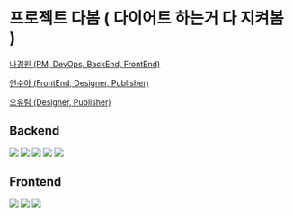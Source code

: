 # 프로젝트 다봄 ( 다이어트 하는거 다 지켜봄 )

[나경원 (PM, DevOps, BackEnd, FrontEnd)](https://github.com/chickiyeah)

[연수아 (FrontEnd, Designer, Publisher)](https://github.com/yppeu)

[오유림 (Designer, Publisher)](https://github.com/yurim)

## Backend
<div>
  <img src="https://img.shields.io/badge/fastapi-009688?style=for-the-badge&logo=fastapi&logoColor=white">
  <img src="https://img.shields.io/badge/firebase-ffca28?style=for-the-badge&logo=firebase&logoColor=white">
  <img src="https://img.shields.io/badge/python-3776ab?style=for-the-badge&logo=python&logoColor=white">
  <img src="https://img.shields.io/badge/mysql-4479a1?style=for-the-badge&logo=mysql&logoColor=white">
  <img src="https://img.shields.io/badge/oralce-f80000?style=for-the-badge&logo=oracle&logoColor=white">
</div>

## Frontend
<div>
  <img src="https://img.shields.io/badge/html5-e34f26?style=for-the-badge&logo=html5&logoColor=white">
  <img src="https://img.shields.io/badge/javascript-f7df1e?style=for-the-badge&logo=javascript&logoColor=white">
  <img src="https://img.shields.io/badge/css3-1572b6?style=for-the-badge&logo=css3&logoColor=white">
</div>
